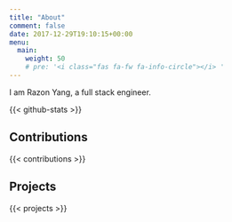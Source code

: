 ```yaml
---
title: "About"
comment: false
date: 2017-12-29T19:10:15+00:00
menu:
  main:
    weight: 50
    # pre: '<i class="fas fa-fw fa-info-circle"></i> '
---
```


I am Razon Yang, a full stack engineer.

<!--more-->

{{< github-stats >}}

## Contributions

{{< contributions >}}

## Projects

{{< projects >}}
